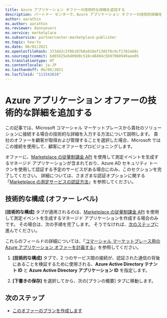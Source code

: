 ```yaml
---
title: Azure アプリケーション オファーの技術的な詳細を追加する
description: パートナー センターで、Azure アプリケーション オファーの技術的詳細を追加します (Azure Marketplace)。
author: aarathin
ms.author: aarathin
ms.reviewer: dannyevers
ms.service: marketplace
ms.subservice: partnercenter-marketplace-publisher
ms.topic: how-to
ms.date: 06/01/2021
ms.openlocfilehash: 373dd2c3f0b107b0a910af138570c9cf1782e68c
ms.sourcegitcommit: bd65925eb409d0c516c48494c5b97960949aee05
ms.translationtype: HT
ms.contentlocale: ja-JP
ms.lasthandoff: 06/06/2021
ms.locfileid: "111542818"
---
```

# <a name="add-technical-details-for-an-azure-application-offer"></a>Azure アプリケーション オファーの技術的な詳細を追加する

この記事では、Microsoft コマーシャル マーケットプレースから貴社のソリューションに接続する場合の技術的な詳細を入力する方法について説明します。 貴社のオファーを顧客が取得および管理することを選択した場合、Microsoft ではこの接続を使用して、顧客にオファーをプロビジョニングします。

オファーに、[Marketplace の従量制課金 API](marketplace-metering-service-apis.md) を使用して測定イベントを生成するマネージド アプリケーションが含まれており、Azure AD セキュリティ トークンを使用して認証する予定のサービスがある場合にのみ、このセクションを完了してください。 詳細については、さまざまな認証オプションに関する「[Marketplace の測定サービスの認証方法](marketplace-metering-service-authentication.md)」を参照してください。

## <a name="technical-configuration-offer-level"></a>技術的な構成 (オファー レベル)

**[技術的な構成]** タブが適用されるのは、[Marketplace の従量制課金 API](marketplace-metering-service-apis.md) を使用して測定イベントを生成するマネージド アプリケーションを作成する場合のみです。 その場合は、次の手順を完了します。 そうでなければ、[次のステップ](#next-steps)に進んでください。 

これらのフィールドの詳細については、「[コマーシャル マーケットプレース用の Azure アプリケーション オファーを計画する](plan-azure-application-offer.md#technical-configuration)」を参照してください。

1. **[技術的な構成]** タブで、2 つのサービス間の接続が、認証された通信の背後にあることを検証するために使用される、**Azure Active Directory テナント ID** と **Azure Active Directory アプリケーション ID** を指定します。

1. **[下書きの保存]** を選択してから、次の[プランの概要] タブに移動します。

## <a name="next-steps"></a>次のステップ

- [このオファーのプランを作成します](azure-app-plans.md)
